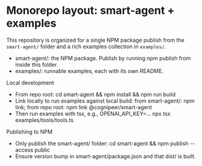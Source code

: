 # Monorepo layout: smart-agent + examples

This repository is organized for a single NPM package publish from the `smart-agent/` folder and a rich examples collection in `examples/`.

- smart-agent/: the NPM package. Publish by running npm publish from inside this folder.
- examples/: runnable examples, each with its own README.

Local development
- From repo root: cd smart-agent && npm install && npm run build
- Link locally to run examples against local build: from smart-agent/: npm link; from repo root: npm link @cognipeer/smart-agent
- Then run examples with tsx, e.g., OPENAI_API_KEY=... npx tsx examples/tools/tools.ts

Publishing to NPM
- Only publish the smart-agent/ folder: cd smart-agent && npm publish --access public
- Ensure version bump in smart-agent/package.json and that dist/ is built.

